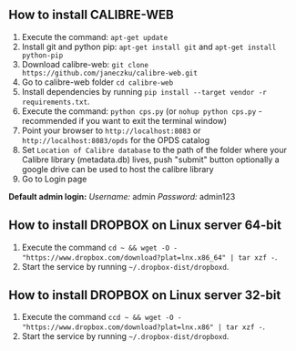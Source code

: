 ## How to install CALIBRE-WEB

1. Execute the command: `apt-get update`
2. Install git and python pip: `apt-get install git` and `apt-get install python-pip`
3. Download calibre-web: `git clone https://github.com/janeczku/calibre-web.git`
4. Go to calibre-web folder `cd calibre-web`
5. Install dependencies by running `pip install --target vendor -r requirements.txt`. 
6. Execute the command: `python cps.py` (or `nohup python cps.py` - recommended if you want to exit the terminal window)
7. Point your browser to `http://localhost:8083` or `http://localhost:8083/opds` for the OPDS catalog
8. Set `Location of Calibre database` to the path of the folder where your Calibre library (metadata.db) lives, push "submit" button
   optionally a google drive can be used to host the calibre library
9. Go to Login page

**Default admin login:**
*Username:* admin
*Password:* admin123

## How to install DROPBOX on Linux server 64-bit

1. Execute the command `cd ~ && wget -O - "https://www.dropbox.com/download?plat=lnx.x86_64" | tar xzf -`.
2. Start the service by running `~/.dropbox-dist/dropboxd`.

## How to install DROPBOX on Linux server 32-bit

1. Execute the command `ccd ~ && wget -O - "https://www.dropbox.com/download?plat=lnx.x86" | tar xzf -`.
2. Start the service by running `~/.dropbox-dist/dropboxd`.
